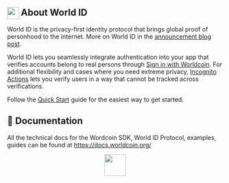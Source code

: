 <!-- The contents of this file are inserted to all World ID repositories to provide general context on World ID. -->

## <img align="left" width="28" height="28" src="https://raw.githubusercontent.com/worldcoin/world-id-docs/main/public/images/shared-readme/readme-world-id.png" alt="" style="margin-right: 0; padding-right: 4px;" /> About World ID

World ID is the privacy-first identity protocol that brings global proof of personhood to the internet. More on World ID in the [announcement blog post](https://worldcoin.org/blog/announcements/introducing-world-id-and-sdk).

World ID lets you seamlessly integrate authentication into your app that verifies accounts belong to real persons through [Sign in with Worldcoin](https://docs.worldcoin.org/id/sign-in). For additional flexibility and cases where you need extreme privacy, [Incognito Actions](https://docs.worldcoin.org/id/incognito-actions) lets you verify users in a way that cannot be tracked across verifications.

Follow the [Quick Start](https://docs.worldcoin.org/quick-start) guide for the easiest way to get started.

## 📄 Documentation

All the technical docs for the Wordcoin SDK, World ID Protocol, examples, guides can be found at https://docs.worldcoin.org/

<a href="https://docs.worldcoin.org">
  <p align="center">
    <picture align="center">
      <source media="(prefers-color-scheme: dark)" srcset="https://raw.githubusercontent.com/worldcoin/world-id-docs/main/public/images/shared-readme/visit-documentation-dark.png" height="50px" />
      <source media="(prefers-color-scheme: light)" srcset="https://raw.githubusercontent.com/worldcoin/world-id-docs/main/public/images/shared-readme/visit-documentation-light.png" height="50px" />
      <img />
    </picture>
  </p>
</a>
